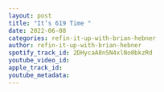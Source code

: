 ```yaml
---
layout: post
title: "It’s 619 Time "
date: 2022-06-08
categories: refin-it-up-with-brian-hebner
author: refin-it-up-with-brian-hebner
spotify_track_id: 2DHycaA8nSN4xlNo0bkzRd
youtube_video_id: 
apple_track_id: 
youtube_metadata: 
---
```

